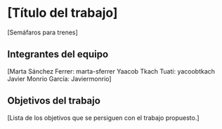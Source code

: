 # [Título del trabajo]

[Semáfaros para trenes]

## Integrantes del equipo

[Marta Sánchez Ferrer: marta-sferrer
Yaacob Tkach Tuati: yacoobtkach
Javier Monrio García: Javiermonrio]

## Objetivos del trabajo

[Lista de los objetivos que se persiguen con el trabajo propuesto.]
